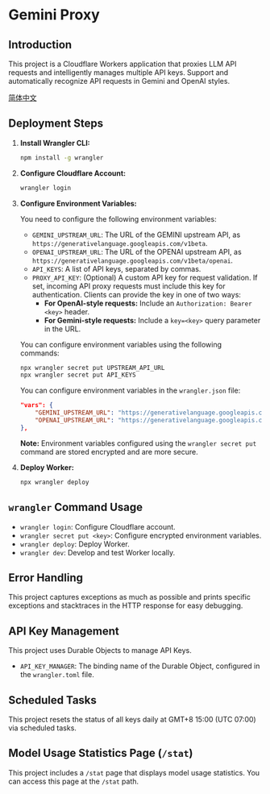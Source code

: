# Gemini Proxy

## Introduction

This project is a Cloudflare Workers application that proxies LLM API requests and intelligently manages multiple API keys.
Support and automatically recognize API requests in Gemini and OpenAI styles.

[简体中文](/docs/README_zh-CN.md)

## Deployment Steps

1.  **Install Wrangler CLI:**

    ```bash
    npm install -g wrangler
    ```

2.  **Configure Cloudflare Account:**

    ```bash
    wrangler login
    ```

3.  **Configure Environment Variables:**

    You need to configure the following environment variables:

    *   `GEMINI_UPSTREAM_URL`: The URL of the GEMINI upstream API, as `https://generativelanguage.googleapis.com/v1beta`.
    *   `OPENAI_UPSTREAM_URL`: The URL of the OPENAI upstream API, as `https://generativelanguage.googleapis.com/v1beta/openai`.
    *   `API_KEYS`: A list of API keys, separated by commas.
    *   `PROXY_API_KEY`: (Optional) A custom API key for request validation. If set, incoming API proxy requests must include this key for authentication. Clients can provide the key in one of two ways:
        *   **For OpenAI-style requests:** Include an `Authorization: Bearer <key>` header.
        *   **For Gemini-style requests:** Include a `key=<key>` query parameter in the URL.

    You can configure environment variables using the following commands:

    ```bash
    npx wrangler secret put UPSTREAM_API_URL
    npx wrangler secret put API_KEYS
    ```

    You can configure environment variables in the `wrangler.json` file:

    ```json
    "vars": {
        "GEMINI_UPSTREAM_URL": "https://generativelanguage.googleapis.com/v1beta",
        "OPENAI_UPSTREAM_URL": "https://generativelanguage.googleapis.com/v1beta/openai",
    },
    ```

    **Note:** Environment variables configured using the `wrangler secret put` command are stored encrypted and are more secure.

4.  **Deploy Worker:**

    ```bash
    npx wrangler deploy
    ```

## `wrangler` Command Usage

*   `wrangler login`: Configure Cloudflare account.
*   `wrangler secret put <key>`: Configure encrypted environment variables.
*   `wrangler deploy`: Deploy Worker.
*   `wrangler dev`: Develop and test Worker locally.

## Error Handling

This project captures exceptions as much as possible and prints specific exceptions and stacktraces in the HTTP response for easy debugging.

## API Key Management

This project uses Durable Objects to manage API Keys.

*   `API_KEY_MANAGER`: The binding name of the Durable Object, configured in the `wrangler.toml` file.

## Scheduled Tasks

This project resets the status of all keys daily at GMT+8 15:00 (UTC 07:00) via scheduled tasks.

## Model Usage Statistics Page (`/stat`)

This project includes a `/stat` page that displays model usage statistics. You can access this page at the `/stat` path.